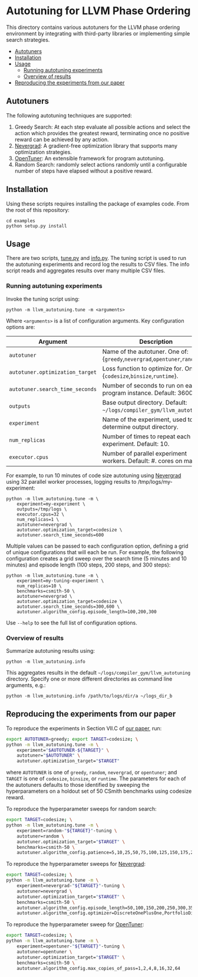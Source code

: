 # Autotuning for LLVM Phase Ordering <!-- omit in toc -->

This directory contains various autotuners for the LLVM phase ordering
environment by integrating with third-party libraries or implementing simple
search strategies.

- [Autotuners](#autotuners)
- [Installation](#installation)
- [Usage](#usage)
  - [Running autotuning experiments](#running-autotuning-experiments)
  - [Overview of results](#overview-of-results)
- [Reproducing the experiments from our paper](#reproducing-the-experiments-from-our-paper)


## Autotuners

The following autotuning techniques are supported:

1. Greedy Search: At each step evaluate all possible actions and select the
   action which provides the greatest reward, terminating once no positive
   reward can be achieved by any action.
1. [Nevergrad](https://facebookresearch.github.io/nevergrad/): A gradient-free
   optimization library that supports many optimization strategies.
1. [OpenTuner](https://opentuner.org/): An extensible framework for program
   autotuning.
1. Random Search: randomly select actions randomly until a configurable number
   of steps have elapsed without a positive reward.


## Installation

Using these scripts requires installing the package of examples code. From the
root of this repository:

```
cd examples
python setup.py install
```


## Usage

There are two scripts, [tune.py](tune.py) and [info.py](info.py). The tuning
script is used to run the autotuning experiments and record log the results to
CSV files. The info script reads and aggregates results over many multiple CSV
files.

### Running autotuning experiments

Invoke the tuning script using:

```
python -m llvm_autotuning.tune -m <arguments>
```

Where `<arguments>` is a list of configuration arguments. Key configuration
options are:

| Argument                        | Description                                                                 |
|---------------------------------|-----------------------------------------------------------------------------|
| `autotuner`                     | Name of the autotuner. One of: {`greedy`,`nevergrad`,`opentuner`,`random`}. |
| `autotuner.optimization_target` | Loss function to optimize for. One of: {`codesize`,`binsize`,`runtime`}.    |
| `autotuner.search_time_seconds` | Number of seconds to run on each program instance. Default: 3600.           |
| `outputs`                       | Base output directory. Default: `~/logs/compiler_gym/llvm_autotuning`.      |
| `experiment`                    | Name of the experiment, used to determine output directory.                 |
| `num_replicas`                  | Number of times to repeat each experiment. Default: 10.                     |
| `executor.cpus`                 | Number of parallel experiment workers. Default: #. cores on machine.        |

For example, to run 10 minutes of code size autotuning using
[Nevergrad](https://facebookresearch.github.io/nevergrad/) using 32 parallel
worker processes, logging results to /tmp/logs/my-experiment:

```
python -m llvm_autotuning.tune -m \
    experiment=my-experiment \
    outputs=/tmp/logs \
    executor.cpus=32 \
    num_replicas=1 \
    autotuner=nevergrad \
    autotuner.optimization_target=codesize \
    autotuner.search_time_seconds=600
```

Multiple values can be passed to each configuration option, defining a grid of
unique configurations that will each be run. For example, the following
configuration creates a grid sweep over the search time (5 minutes and 10
minutes) and episode length (100 steps, 200 steps, and 300 steps):

```
python -m llvm_autotuning.tune -m \
    experiment=my-tuning-experiment \
    num_replicas=10 \
    benchmarks=csmith-50 \
    autotuner=nevergrad \
    autotuner.optimization_target=codesize \
    autotuner.search_time_seconds=300,600 \
    autotuner.algorithm_config.episode_length=100,200,300
```

Use `--help` to see the full list of configuration options.


### Overview of results

Summarize autotuning results using:

```
python -m llvm_autotuning.info
```

This aggregates results in the default `~/logs/compiler_gym/llvm_autotuning`
directory. Specify one or more different directories as command line arguments,
e.g.:

```
python -m llvm_autotuning.info /path/to/logs/dir/a ~/logs_dir_b
```


## Reproducing the experiments from our paper

To reproduce the experiments in Section VII.C of [our
paper](https://arxiv.org/pdf/2109.08267.pdf), run:

```sh
export AUTOTUNER=greedy; export TARGET=codesize; \
python -m llvm_autotuning.tune -m \
    experiment="$AUTOTUNER-${TARGET}" \
    autotuner="$AUTOTUNER" \
    autotuner.optimization_target="$TARGET"
```

where `AUTOTUNER` is one of `greedy`, `random`, `nevergrad`, or `opentuner`; and
`TARGET` is one of `codesize`, `binsize`, or `runtime`. The parameters for each
of the autotuners defaults to those identified by sweeping the hyperparameters
on a holdout set of 50 CSmith benchmarks using codesize reward.

To reproduce the hyperparameter sweeps for random search:

```sh
export TARGET=codesize; \
python -m llvm_autotuning.tune -m \
    experiment=random-"${TARGET}"-tuning \
    autotuner=random \
    autotuner.optimization_target="$TARGET" \
    benchmarks=csmith-50 \
    autotuner.algorithm_config.patience=5,10,25,50,75,100,125,150,175,200,225,250,275,300,325,350
```

To reproduce the hyperparameter sweeps for
[Nevergrad](https://facebookresearch.github.io/nevergrad/):

```sh
export TARGET=codesize; \
python -m llvm_autotuning.tune -m \
    experiment=nevergrad-"${TARGET}"-tuning \
    autotuner=nevergrad \
    autotuner.optimization_target="$TARGET" \
    benchmarks=csmith-50 \
    autotuner.algorithm_config.episode_length=50,100,150,200,250,300,350,400 \
    autotuner.algorithm_config.optimizer=DiscreteOnePlusOne,PortfolioDiscreteOnePlusOne,DiscreteLenglerOnePlusOne,AdaptiveDiscreteOnePlusOne,AnisotropicAdaptiveDiscreteOnePlusOne,DiscreteBSOOnePlusOne,DiscreteDoerrOnePlusOne,OptimisticDiscreteOnePlusOne,NoisyDiscreteOnePlusOne,DoubleFastGADiscreteOnePlusOne,RecombiningPortfolioOptimisticNoisyDiscreteOnePlusOne,MultiDiscrete,PSO,DE,NGOpt,TwoPointsDE,CMandAS2
```

To reproduce the hyperparameter sweep for [OpenTuner](https://opentuner.org/):

```sh
export TARGET=codesize; \
python -m llvm_autotuning.tune -m \
    experiment=opentuner-"${TARGET}"-tuning \
    autotuner=opentuner \
    autotuner.optimization_target="$TARGET" \
    benchmarks=csmith-50 \
    autotuner.algorithm_config.max_copies_of_pass=1,2,4,8,16,32,64
```
